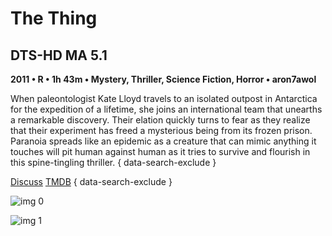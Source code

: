 # The Thing

## DTS-HD MA 5.1

**2011 • R • 1h 43m • Mystery, Thriller, Science Fiction, Horror • aron7awol**

When paleontologist Kate Lloyd travels to an isolated outpost in Antarctica for the expedition of a lifetime, she joins an international team that unearths a remarkable discovery. Their elation quickly turns to fear as they realize that their experiment has freed a mysterious being from its frozen prison. Paranoia spreads like an epidemic as a creature that can mimic anything it touches will pit human against human as it tries to survive and flourish in this spine-tingling thriller.
{ data-search-exclude }

[Discuss](https://www.avsforum.com/threads/bass-eq-for-filtered-movies.2995212/post-56850810)  [TMDB](https://www.themoviedb.org/movie/60935)
{ data-search-exclude }

![img 0](https://fanart.tv/fanart/movies/60935/moviethumb/the-thing-55b3c61d21ba2.jpg)

![img 1](https://i.imgur.com/VIipUBB.png)

